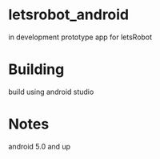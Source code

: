 # letsrobot_android
in development prototype app for letsRobot
# Building
build using android studio
# Notes
android 5.0 and up

